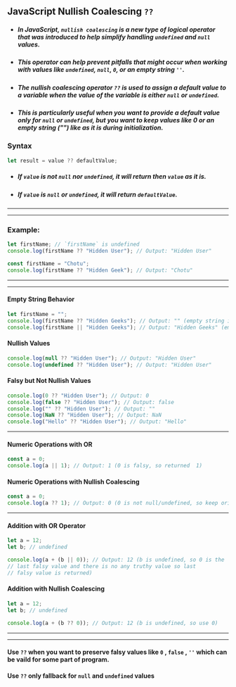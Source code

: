 ## JavaScript Nullish Coalescing `??`

- ##### In JavaScript, `nullish coalescing` is a new type of logical operator that was introduced to help simplify handling `undefined` and `null` values.
- ##### This operator can help prevent pitfalls that might occur when working with values like `undefined`, `null`, `0`, or an empty string `''`.

- ##### The nullish coalescing operator `??` is used to assign a default value to a variable when the value of the variable is either `null` or `undefined`.
- ##### This is particularly useful when you want to provide a default value only for `null` or `undefined`, but you want to keep values like 0 or an empty string ("") like as it is during initialization.

### Syntax

```js
let result = value ?? defaultValue;
```

- ##### If `value` is not `null` nor `undefined`, it will return then `value` as it is.
- ##### If `value` is `null` or `undefined`, it will return `defaultValue`.

---

---

### Example:

```js
let firstName; // `firstName` is undefined
console.log(firstName ?? "Hidden User"); // Output: "Hidden User"
```

```js
const firstName = "Chotu";
console.log(firstName ?? "Hidden Geek"); // Output: "Chotu"
```

---

---

<!-- ### Difference Between `??` and `||` -->

<!-- #### Example 1: Empty String Behavior -->

#### Empty String Behavior

```js
let firstName = "";
console.log(firstName ?? "Hidden Geeks"); // Output: "" (empty string is not null/undefined)
console.log(firstName || "Hidden Geeks"); // Output: "Hidden Geeks" (empty string is falsy in || )
```

#### Nullish Values

```js
console.log(null ?? "Hidden User"); // Output: "Hidden User"
console.log(undefined ?? "Hidden User"); // Output: "Hidden User"
```

#### Falsy but Not Nullish Values

```js
console.log(0 ?? "Hidden User"); // Output: 0
console.log(false ?? "Hidden User"); // Output: false
console.log("" ?? "Hidden User"); // Output: ""
console.log(NaN ?? "Hidden User"); // Output: NaN
console.log("Hello" ?? "Hidden User"); // Output: "Hello"
```

---

#### Numeric Operations with OR

```js
const a = 0;
console.log(a || 1); // Output: 1 (0 is falsy, so returned  1)
```

#### Numeric Operations with Nullish Coalescing

```js
const a = 0;
console.log(a ?? 1); // Output: 0 (0 is not null/undefined, so keep original value)
```

---

#### Addition with OR Operator

```js
let a = 12;
let b; // undefined

console.log(a + (b || 0)); // Output: 12 (b is undefined, so 0 is the
// last falsy value and there is no any truthy value so last
// falsy value is returned)
```

#### Addition with Nullish Coalescing

```js
let a = 12;
let b; // undefined

console.log(a + (b ?? 0)); // Output: 12 (b is undefined, so use 0)
```

---

---

#### Use `??` when you want to preserve falsy values like `0` , `false` , `''` which can be vaild for some part of program.

#### Use `??` only fallback for `null` and `undefined` values


